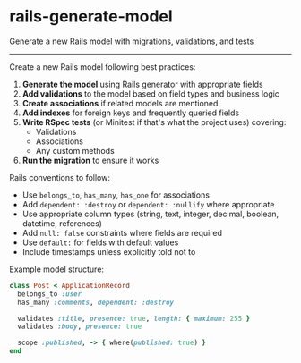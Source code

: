 # rails-generate-model

Generate a new Rails model with migrations, validations, and tests

---

Create a new Rails model following best practices:

1. **Generate the model** using Rails generator with appropriate fields
2. **Add validations** to the model based on field types and business logic
3. **Create associations** if related models are mentioned
4. **Add indexes** for foreign keys and frequently queried fields
5. **Write RSpec tests** (or Minitest if that's what the project uses) covering:
   - Validations
   - Associations
   - Any custom methods
6. **Run the migration** to ensure it works

Rails conventions to follow:

- Use `belongs_to`, `has_many`, `has_one` for associations
- Add `dependent: :destroy` or `dependent: :nullify` where appropriate
- Use appropriate column types (string, text, integer, decimal, boolean, datetime, references)
- Add `null: false` constraints where fields are required
- Use `default:` for fields with default values
- Include timestamps unless explicitly told not to

Example model structure:

```ruby
class Post < ApplicationRecord
  belongs_to :user
  has_many :comments, dependent: :destroy

  validates :title, presence: true, length: { maximum: 255 }
  validates :body, presence: true

  scope :published, -> { where(published: true) }
end
```
